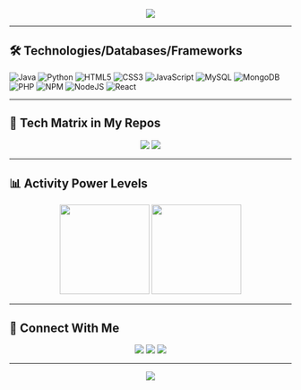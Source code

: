 <!-- Futuristic Header -->
<p align="center">
  <img src="https://readme-typing-svg.herokuapp.com?font=Orbitron&size=28&duration=4000&color=00F7FF&center=true&vCenter=true&width=600&lines=Hi+👋+I'm+Ashutosh+Singh;Software+Engineer+%7C+Cloud+%26+AI+Enthusiast;Building+Scalable+%26+Intelligent+Solutions" />
</p>

---

## 🛠️ Technologies/Databases/Frameworks 

<!-- Futuristic Glowing Buttons -->
![Java](https://img.shields.io/badge/java-%23ED8B00.svg?logo=java&logoColor=white)
![Python](https://img.shields.io/badge/python-3670A0?logo=python&logoColor=ffdd54)
![HTML5](https://img.shields.io/badge/-HTML5-E34F26?logo=html5&logoColor=white)
![CSS3](https://img.shields.io/badge/-CSS3-1572B6?logo=css3&logoColor=white)
![JavaScript](https://img.shields.io/badge/javascript-%23323330.svg?logo=javascript&logoColor=%23F7DF1E)
![MySQL](https://img.shields.io/badge/-MySQL-black?logo=mysql&logoColoe=black)
![MongoDB](https://img.shields.io/badge/MongoDB-%234ea94b.svg?logo=mongodb&logoColor=white)
![PHP](https://img.shields.io/badge/php-%23777BB4.svg?logo=php&logoColor=white)
![NPM](https://img.shields.io/badge/NPM-%23000000.svg?logo=npm&logoColor=white)
![NodeJS](https://img.shields.io/badge/node.js-6DA55F?logo=node.js&logoColor=white)
![React](https://img.shields.io/badge/react-%2320232a.svg?logo=react&logoColor=%2361DAFB)


---

## 🔮 Tech Matrix in My Repos  

<p align="center">
  <img src="https://github-profile-summary-cards.vercel.app/api/cards/repos-per-language?username=ashvtosh&theme=dracula"/>
  <img src="https://github-profile-summary-cards.vercel.app/api/cards/most-commit-language?username=ashvtosh&theme=dracula"/>
</p>

---

## 📊 Activity Power Levels  

<p align="center">
  <img src="https://github-readme-streak-stats.herokuapp.com?user=ashvtosh&theme=neon&hide_border=true" height="160"/>
  <img src="https://github-readme-stats.vercel.app/api?username=ashvtosh&show_icons=true&theme=neon&hide_border=true" height="160"/>
</p>

---

## 🌌 Connect With Me  

<p align="center">
  <a href="https://linkedin.com/in/ashutosh-singh-b463b116b"><img src="https://img.shields.io/badge/LinkedIn-%230077B5?style=for-the-badge&logo=linkedin&logoColor=white&color=0e76a8&labelColor=1a1a1a"/></a>
  <a href="mailto:ashutosh1412003@gmail.com"><img src="https://img.shields.io/badge/Gmail-%23D14836?style=for-the-badge&logo=gmail&logoColor=white&color=EA4335&labelColor=1a1a1a"/></a>
  <a href="https://github.com/ashvtosh"><img src="https://img.shields.io/badge/GitHub-%23121011?style=for-the-badge&logo=github&logoColor=white&color=333&labelColor=1a1a1a"/></a>
</p>

---

<!-- Futuristic Footer -->
<p align="center">
  <img src="https://capsule-render.vercel.app/api?type=waving&height=120&section=footer&color=gradient"/>
</p>
